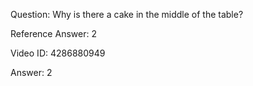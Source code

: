 Question: Why is there a cake in the middle of the table?

Reference Answer: 2

Video ID: 4286880949

Answer: 2

